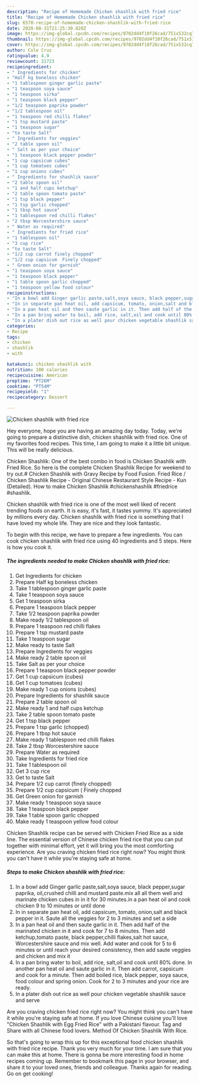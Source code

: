 ```yaml
---
description: "Recipe of Homemade Chicken shashlik with fried rice"
title: "Recipe of Homemade Chicken shashlik with fried rice"
slug: 6570-recipe-of-homemade-chicken-shashlik-with-fried-rice
date: 2020-08-31T21:25:30.020Z
image: https://img-global.cpcdn.com/recipes/9702dd4f10f26cad/751x532cq70/chicken-shashlik-with-fried-rice-recipe-main-photo.jpg
thumbnail: https://img-global.cpcdn.com/recipes/9702dd4f10f26cad/751x532cq70/chicken-shashlik-with-fried-rice-recipe-main-photo.jpg
cover: https://img-global.cpcdn.com/recipes/9702dd4f10f26cad/751x532cq70/chicken-shashlik-with-fried-rice-recipe-main-photo.jpg
author: Cole Cruz
ratingvalue: 4.9
reviewcount: 31723
recipeingredient:
- " Ingredients for chicken"
- "Half kg boneless chicken"
- "1 tablespoon ginger garlic paste"
- "1 teaspoon soya sauce"
- "1 teaspoon sirka"
- "1 teaspoon black pepper"
- "1/2 teaspoon paprika powder"
- "1/2 tablespoon oil"
- "1 teaspoon red chilli flakes"
- "1 tsp mustard paste"
- "1 teaspoon sugar"
- "to taste Salt"
- " Ingredients for veggies"
- "2 table spoon oil"
- " Salt as per your choice"
- "1 teaspoon black pepper powder"
- "1 cup capsicum cubes"
- "1 cup tomatoes cubes"
- "1 cup onions cubes"
- " Ingredients for shashlik sauce"
- "2 table spoon oil"
- "1 and half cups ketchup"
- "2 table spoon tomato paste"
- "1 tsp black pepper"
- "1 tsp garlic chopped"
- "1 tbsp hot sauce"
- "1 tablespoon red chilli flakes"
- "2 tbsp Worcestershire sauce"
- " Water as required"
- " Ingredients for fried rice"
- "1 tablespoon oil"
- "3 cup rice"
- "to taste Salt"
- "1/2 cup carrot finely chopped"
- "1/2 cup capsicum  Finely chopped"
- " Green onion for garnish"
- "1 teaspoon soya sauce"
- "1 teaspoon black pepper"
- "1 table spoon garlic chopped"
- "1 teaspoon yellow food colour"
recipeinstructions:
- "In a bowl add Ginger garlic paste,salt,soya sauce, black pepper,sugar paprika, oil,crushed chilli and mustard paste.mix all all them well and marinate chicken cubes in in it for 30 minutes.in a pan heat oil and cook chicken 9 to 10 minutes or until done"
- "In in separate pan heat oil, add capsicum, tomato, onion,salt and black pepper in it. Saute all the veggies for 2 to 3 minutes and set a side"
- "In a pan heat oil and then saute garlic in it. Then add half of the marinated chicken in it and cook for 7 to 8 minutes. Then add ketchup,tomato paste, black pepper,chilli flakes,salt hot sauce, Worcestershire sauce and mix well. Add water and cook for 5 to 6 minutes or until reach your desired consistency, then add saute veggies and chicken and mix it"
- "In a pan bring water to boil, add rice, salt,oil and cook until 80% done. In another pan heat oil and saute garlic in it. Then add carrot, capsicum and cook for a minute. Then add boiled rice, black pepper, soya sauce, food colour and spring onion. Cook for 2 to 3 minutes and your rice are ready."
- "In a plater dish out rice as well pour chicken vegetable shashlik sauce and serve"
categories:
- Recipe
tags:
- chicken
- shashlik
- with

katakunci: chicken shashlik with 
nutrition: 100 calories
recipecuisine: American
preptime: "PT26M"
cooktime: "PT54M"
recipeyield: "1"
recipecategory: Dessert

---
```



![Chicken shashlik with fried rice](https://img-global.cpcdn.com/recipes/9702dd4f10f26cad/751x532cq70/chicken-shashlik-with-fried-rice-recipe-main-photo.jpg)

Hey everyone, hope you are having an amazing day today. Today, we're going to prepare a distinctive dish, chicken shashlik with fried rice. One of my favorites food recipes. This time, I am going to make it a little bit unique. This will be really delicious.

Chicken Shashlik: One of the best combo in food is Chicken Shashlik with Fried Rice. So here is the complete Chicken Shashlik Recipe for weekend to try out.# Chicken Shashlik with Gravy Recipe by Food Fusion. Fried Rice / Chicken Shashlik Recipe - Original Chinese Restaurant Style Recipe - Kun (Detailed). How to make Chicken Shashlik #chickenshashlik #friedrice #shashlik.

Chicken shashlik with fried rice is one of the most well liked of recent trending foods on earth. It is easy, it's fast, it tastes yummy. It's appreciated by millions every day. Chicken shashlik with fried rice is something that I have loved my whole life. They are nice and they look fantastic.


To begin with this recipe, we have to prepare a few ingredients. You can cook chicken shashlik with fried rice using 40 ingredients and 5 steps. Here is how you cook it.

<!--inarticleads1-->

##### The ingredients needed to make Chicken shashlik with fried rice:

1. Get  Ingredients for chicken
1. Prepare Half kg boneless chicken
1. Take 1 tablespoon ginger garlic paste
1. Take 1 teaspoon soya sauce
1. Get 1 teaspoon sirka
1. Prepare 1 teaspoon black pepper
1. Take 1/2 teaspoon paprika powder
1. Make ready 1/2 tablespoon oil
1. Prepare 1 teaspoon red chilli flakes
1. Prepare 1 tsp mustard paste
1. Take 1 teaspoon sugar
1. Make ready to taste Salt
1. Prepare  Ingredients for veggies
1. Make ready 2 table spoon oil
1. Take  Salt as per your choice
1. Prepare 1 teaspoon black pepper powder
1. Get 1 cup capsicum (cubes)
1. Get 1 cup tomatoes (cubes)
1. Make ready 1 cup onions (cubes)
1. Prepare  Ingredients for shashlik sauce
1. Prepare 2 table spoon oil
1. Make ready 1 and half cups ketchup
1. Take 2 table spoon tomato paste
1. Get 1 tsp black pepper
1. Prepare 1 tsp garlic (chopped)
1. Prepare 1 tbsp hot sauce
1. Make ready 1 tablespoon red chilli flakes
1. Take 2 tbsp Worcestershire sauce
1. Prepare  Water as required
1. Take  Ingredients for fried rice
1. Take 1 tablespoon oil
1. Get 3 cup rice
1. Get to taste Salt
1. Prepare 1/2 cup carrot (finely chopped)
1. Prepare 1/2 cup capsicum ( Finely chopped
1. Get  Green onion for garnish
1. Make ready 1 teaspoon soya sauce
1. Take 1 teaspoon black pepper
1. Take 1 table spoon garlic chopped
1. Make ready 1 teaspoon yellow food colour


Chicken Shashlik recipe can be served with Chicken Fried Rice as a side line. The essential version of Chinese chicken fried rice that you can put together with minimal effort, yet it will bring you the most comforting experience. Are you craving chicken fried rice right now? You might think you can&#39;t have it while you&#39;re staying safe at home. 

<!--inarticleads2-->

##### Steps to make Chicken shashlik with fried rice:

1. In a bowl add Ginger garlic paste,salt,soya sauce, black pepper,sugar paprika, oil,crushed chilli and mustard paste.mix all all them well and marinate chicken cubes in in it for 30 minutes.in a pan heat oil and cook chicken 9 to 10 minutes or until done
1. In in separate pan heat oil, add capsicum, tomato, onion,salt and black pepper in it. Saute all the veggies for 2 to 3 minutes and set a side
1. In a pan heat oil and then saute garlic in it. Then add half of the marinated chicken in it and cook for 7 to 8 minutes. Then add ketchup,tomato paste, black pepper,chilli flakes,salt hot sauce, Worcestershire sauce and mix well. Add water and cook for 5 to 6 minutes or until reach your desired consistency, then add saute veggies and chicken and mix it
1. In a pan bring water to boil, add rice, salt,oil and cook until 80% done. In another pan heat oil and saute garlic in it. Then add carrot, capsicum and cook for a minute. Then add boiled rice, black pepper, soya sauce, food colour and spring onion. Cook for 2 to 3 minutes and your rice are ready.
1. In a plater dish out rice as well pour chicken vegetable shashlik sauce and serve


Are you craving chicken fried rice right now? You might think you can&#39;t have it while you&#39;re staying safe at home. If you love Chinese cuisine you&#39;ll love &#34;Chicken Shashlik with Egg Fried Rice&#34; with a Pakistani flavour. Tag and Share with all Chinese food lovers. Method Of Chicken Shashlik With Rice. 

So that's going to wrap this up for this exceptional food chicken shashlik with fried rice recipe. Thank you very much for your time. I am sure that you can make this at home. There is gonna be more interesting food in home recipes coming up. Remember to bookmark this page in your browser, and share it to your loved ones, friends and colleague. Thanks again for reading. Go on get cooking!
